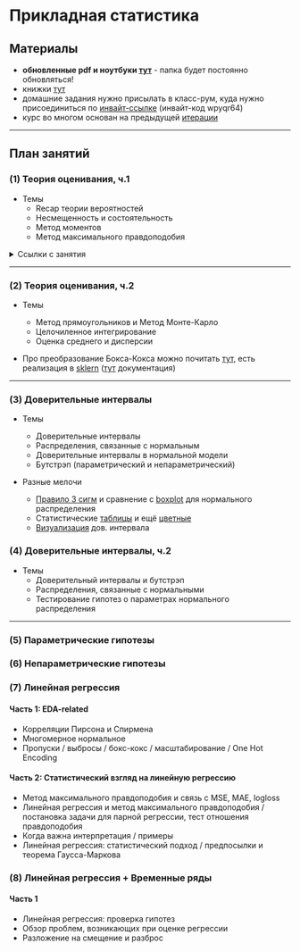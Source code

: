 # Прикладная статистика

## Материалы
- **обновленные pdf и ноутбуки [тут](https://drive.google.com/drive/folders/16j9iEUCET_xU7ZCGCpk2g9j3MAHODxPO?usp=sharing)** -  папка будет постоянно обновляться!
- книжки [тут](https://drive.google.com/open?id=16POMhfOKoJ2yOn0FvBvgK79FrhwV3fXL&authuser=allen.ilya%40gmail.com&usp=drive_fs)
- домашние задания нужно присылать в класс-рум, куда нужно присоединиться по [инвайт-ссылке](https://classroom.google.com/c/NDA4MzM3Nzk3MjQ2?cjc=wpyqr64) (инвайт-код wpyqr64)
- курс во многом основан на предыдущей [итерации](http://iosipoi.com/teaching/applied-statistics-3/)

---

## План занятий
### (1) Теория оценивания, ч.1
- Темы
	- Recap теории вероятностей
	- Несмещенность и состоятельность
	- Метод моментов
	- Метод максимального правдоподобия

<details>
	<summary> Ссылки с занятия</summary>

- Про начальный и центральный момент можно посмотреть:
	- В русской ([here](https://ru.wikipedia.org/wiki/%D0%9C%D0%BE%D0%BC%D0%B5%D0%BD%D1%82%D1%8B_%D1%81%D0%BB%D1%83%D1%87%D0%B0%D0%B9%D0%BD%D0%BE%D0%B9_%D0%B2%D0%B5%D0%BB%D0%B8%D1%87%D0%B8%D0%BD%D1%8B)) вики есть четкий пример, когда какой момент нужен и что показывает
	- В английской ([here](https://en.wikipedia.org/wiki/Moment_(mathematics))) есть похожая таблица
	- В статье про центральный ([here](https://en.wikipedia.org/wiki/Central_moment)) есть пара трюков для подсчетов (если вдруг интересно)


	
	

	
- Про эти 2 момента, думаю, все всё знают
	- 1 - Мат. ожидание / [Expectation](https://en.wikipedia.org/wiki/Expected_value) - 1ый начальный
	- 2 - Дисперсия / [variance](https://en.wikipedia.org/wiki/Variance) - 2ой центральный
- Про эти 2 можно почитать и посмотреть картинки
	- 3 - Асимметрия / скошенность влево-вправо / [Skewness](https://en.wikipedia.org/wiki/Skewness) - считается через 3ий начальный
	
	
	- 4 - Эксцесс / островершинность / [Kurtosis](https://en.wikipedia.org/wiki/Kurtosis) - считается через 4ый начальный

- Интерактивные картинки с занятия
	- [Тут](https://seeing-theory.brown.edu/basic-probability/index.html#section2) демонстрация ЗБЧ
	- [Тут](https://seeing-theory.brown.edu/probability-distributions/index.html#section2) визуализация функций плотности и распределения
	- Вообще рекомендую [все](https://seeing-theory.brown.edu/index.html#secondPage) главы на сайты полистать, там много интересных визуализаций из тер.вера и статистики
</details>
	

---

### (2) Теория оценивания, ч.2
- Темы
	- Метод прямоугольников и Метод Монте-Карло
	- Целочиленное интегрирование
	- Оценка среднего и дисперсии

- Про преобразование Бокса-Кокса можно почитать [тут](http://www.machinelearning.ru/wiki/index.php?title=%D0%9C%D0%B5%D1%82%D0%BE%D0%B4_%D0%91%D0%BE%D0%BA%D1%81%D0%B0-%D0%9A%D0%BE%D0%BA%D1%81%D0%B0), есть реализация в [sklern](https://scikit-learn.org/stable/modules/preprocessing.html#mapping-to-a-gaussian-distribution) ([тут](https://scikit-learn.org/stable/modules/generated/sklearn.preprocessing.power_transform.html) документация)


---

### (3) Доверительные интервалы
- Темы
	- Доверительные интервалы
	- Распределения, связанные с нормальным
	- Доверительные интервалы в нормальной модели
	- Бутстрэп (параметрический и непараметрический)

- Разные мелочи
	- [Правило 3 сигм](https://miro.medium.com/max/1400/1*IZ2II2HYKeoMrdLU5jW6Dw.png) и сравнение с [boxplot](https://i.stack.imgur.com/lZ61D.png) для нормального распределения
	- Статистические [таблицы](https://github.com/bdemeshev/pr201/raw/master/stat_tables/e2_pro_tables.pdf) и ещё [цветные](http://www.stat.purdue.edu/~jtroisi/STAT350Spring2015/tables/)
	- [Визуализация](https://seeing-theory.brown.edu/frequentist-inference/index.html#section2) дов. интервала

### (4) Доверительные интервалы, ч.2
- Темы
	- Доверительный интервалы и бутстрэп
	- Распределения, связанные с нормальными
	- Тестирование гипотез о параметрах нормального распределения

--- 

### (5) Параметрические гипотезы

### (6) Непараметрические гипотезы


### (7) Линейная регрессия
#### Часть 1: EDA-related
- Корреляции Пирсона и Спирмена
- Многомерное нормальное
- Пропуски / выбросы / бокс-кокс / масштабирование / One Hot Encoding

#### Часть 2: Статистический взгляд на линейную регрессию
- Метод максимального правдоподобия и связь с MSE, MAE, logloss
- Линейная регрессия и метод максимального правдоподобия / постановка задачи для парной регрессии, тест отношения правдоподобия
- Когда важна интерпретация / примеры
- Линейная регрессия: статистический подход / предпосылки и теорема Гаусса-Маркова


### (8) Линейная регрессия + Временные ряды
#### Часть 1
- Линейная регрессия: проверка гипотез
- Обзор проблем, возникающих при оценке регрессии
- Разложение на смещение и разброс


